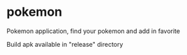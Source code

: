 # pokemon
Pokemon application, find your pokemon and add in favorite

Build apk available in "release" directory

